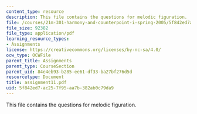 ```yaml
---
content_type: resource
description: This file contains the questions for melodic figuration.
file: /courses/21m-301-harmony-and-counterpoint-i-spring-2005/5f842ed7ac257f95aa7b382ab0c79da9_assignment11.pdf
file_size: 92382
file_type: application/pdf
learning_resource_types:
- Assignments
license: https://creativecommons.org/licenses/by-nc-sa/4.0/
ocw_type: OCWFile
parent_title: Assignments
parent_type: CourseSection
parent_uid: 84e4eb93-b285-ee61-df33-ba27bf276d5d
resourcetype: Document
title: assignment11.pdf
uid: 5f842ed7-ac25-7f95-aa7b-382ab0c79da9
---
```

This file contains the questions for melodic figuration.